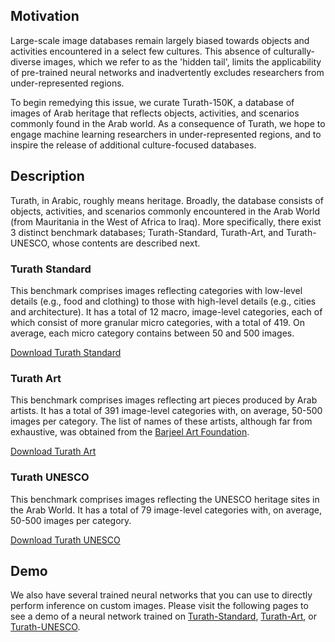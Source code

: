 ## Motivation

Large-scale image databases remain largely biased towards objects and activities encountered in a select few cultures. This absence of culturally-diverse images, which we refer to as the 'hidden tail', limits the applicability of pre-trained neural networks and inadvertently excludes researchers from under-represented regions. 

To begin remedying this issue, we curate Turath-150K, a database of images of Arab heritage that reflects objects, activities, and scenarios commonly found in the Arab world. As a consequence of Turath, we hope to engage machine learning researchers in under-represented regions, and to inspire the release of additional culture-focused databases. 

## Description

Turath, in Arabic, roughly means heritage. Broadly, the database consists of objects, activities, and scenarios 
commonly encountered in the Arab World (from Mauritania in the West of Africa to Iraq). More specifically, there 
exist 3 distinct benchmark databases; Turath-Standard, Turath-Art, and Turath-UNESCO, whose contents are described
next. 

### Turath Standard

This benchmark comprises images reflecting categories with low-level details (e.g., food and clothing) to those 
with high-level details (e.g., cities and architecture). It has a total of 12 macro, image-level categories, each of
which consist of more granular micro categories, with a total of 419. On average, each micro category contains between
50 and 500 images.

[Download Turath Standard]()

### Turath Art

This benchmark comprises images reflecting art pieces produced by Arab artists. It has a total of 391 image-level
categories with, on average, 50-500 images per category. The list of names of these artists, although far from
exhaustive, was obtained from the [Barjeel Art Foundation](https://www.barjeelartfoundation.org/).

[Download Turath Art]()

### Turath UNESCO

This benchmark comprises images reflecting the UNESCO heritage sites in the Arab World. It has a total of 79 image-level categories with, on average, 50-500 images per category. 

[Download Turath UNESCO]()

## Demo

We also have several trained neural networks that you can use to directly perform inference on custom images. Please visit the following pages to see a demo of a neural network trained on [Turath-Standard](https://danikiyasseh.github.io/Turath/StandardDemo/), [Turath-Art](https://danikiyasseh.github.io/Turath/ArtDemo/), or [Turath-UNESCO](https://danikiyasseh.github.io/Turath/UNESCODemo/).
